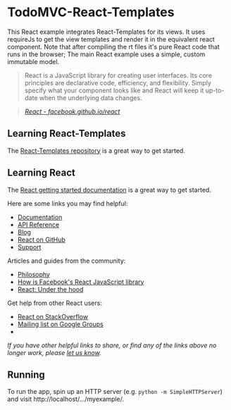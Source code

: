 # TodoMVC-React-Templates

This React example integrates React-Templates for its views. It uses requireJs to get the view templates and render it in the equivalent react component. Note that after compiling the rt files it's pure React code that runs in the browser; The main React example uses a simple, custom immutable model.

> React is a JavaScript library for creating user interfaces. Its core principles are declarative code, efficiency, and flexibility. Simply specify what your component looks like and React will keep it up-to-date when the underlying data changes.

> _[React - facebook.github.io/react](http://facebook.github.io/react)_

## Learning React-Templates

The [React-Templates repository](http://github.com/wix/react-templates) is a great way to get started.

## Learning React

The [React getting started documentation](http://facebook.github.io/react/docs/getting-started.html) is a great way to get started.

Here are some links you may find helpful:

* [Documentation](http://facebook.github.io/react/docs/getting-started.html)
* [API Reference](http://facebook.github.io/react/docs/reference.html)
* [Blog](http://facebook.github.io/react/blog/)
* [React on GitHub](https://github.com/facebook/react)
* [Support](http://facebook.github.io/react/support.html)

Articles and guides from the community:

* [Philosophy](http://www.quora.com/Pete-Hunt/Posts/React-Under-the-Hood)
* [How is Facebook's React JavaScript library](http://www.quora.com/React-JS-Library/How-is-Facebooks-React-JavaScript-library)
* [React: Under the hood](http://www.quora.com/Pete-Hunt/Posts/React-Under-the-Hood)

Get help from other React users:

* [React on StackOverflow](http://stackoverflow.com/questions/tagged/reactjs)
* [Mailing list on Google Groups](https://groups.google.com/forum/#!forum/reactjs)
*
_If you have other helpful links to share, or find any of the links above no longer work, please [let us know](https://github.com/tastejs/todomvc/issues)._


## Running

To run the app, spin up an HTTP server (e.g. `python -m SimpleHTTPServer`) and visit http://localhost/.../myexample/.
